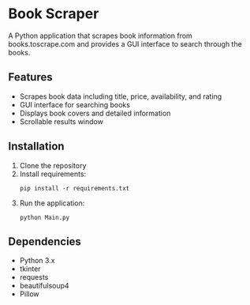 # Book Scraper

A Python application that scrapes book information from books.toscrape.com and provides a GUI interface to search through the books.

## Features
- Scrapes book data including title, price, availability, and rating
- GUI interface for searching books
- Displays book covers and detailed information
- Scrollable results window

## Installation
1. Clone the repository
2. Install requirements:
   ```
   pip install -r requirements.txt
   ```
3. Run the application:
   ```
   python Main.py
   ```

## Dependencies
- Python 3.x
- tkinter
- requests
- beautifulsoup4
- Pillow
